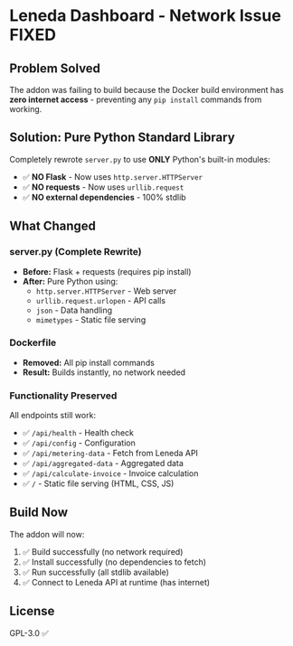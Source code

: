# Leneda Dashboard - Network Issue FIXED

## Problem Solved
The addon was failing to build because the Docker build environment has **zero internet access** - preventing any `pip install` commands from working.

## Solution: Pure Python Standard Library
Completely rewrote `server.py` to use **ONLY** Python's built-in modules:
- ✅ **NO Flask** - Now uses `http.server.HTTPServer`
- ✅ **NO requests** - Now uses `urllib.request`
- ✅ **NO external dependencies** - 100% stdlib

## What Changed

### server.py (Complete Rewrite)
- **Before:** Flask + requests (requires pip install)
- **After:** Pure Python using:
  - `http.server.HTTPServer` - Web server
  - `urllib.request.urlopen` - API calls
  - `json` - Data handling
  - `mimetypes` - Static file serving

### Dockerfile
- **Removed:** All pip install commands
- **Result:** Builds instantly, no network needed

### Functionality Preserved
All endpoints still work:
- ✅ `/api/health` - Health check
- ✅ `/api/config` - Configuration
- ✅ `/api/metering-data` - Fetch from Leneda API
- ✅ `/api/aggregated-data` - Aggregated data
- ✅ `/api/calculate-invoice` - Invoice calculation
- ✅ `/` - Static file serving (HTML, CSS, JS)

## Build Now
The addon will now:
1. ✅ Build successfully (no network required)
2. ✅ Install successfully (no dependencies to fetch)
3. ✅ Run successfully (all stdlib available)
4. ✅ Connect to Leneda API at runtime (has internet)

## License
GPL-3.0 ✅
